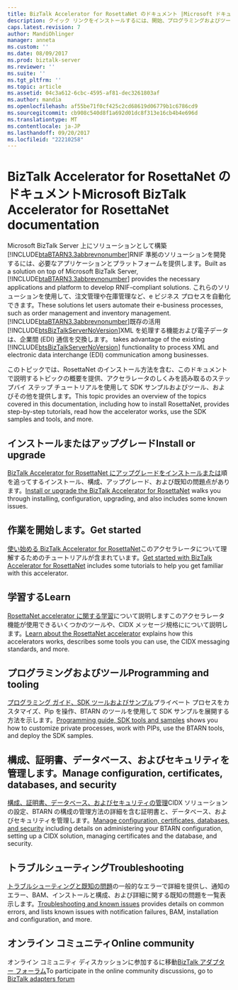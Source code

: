 ```yaml
---
title: BizTalk Accelerator for RosettaNet のドキュメント |Microsoft ドキュメント
description: クイック リンクをインストールするには、開始、プログラミングおよびツール、管理、および BizTalk Server では、RosettaNet accelerator (BTARN) のトラブルシューティングの詳細は、
caps.latest.revision: 7
author: MandiOhlinger
manager: anneta
ms.custom: ''
ms.date: 08/09/2017
ms.prod: biztalk-server
ms.reviewer: ''
ms.suite: ''
ms.tgt_pltfrm: ''
ms.topic: article
ms.assetid: 04c3a612-6cbc-4595-af81-dec3261803af
ms.author: mandia
ms.openlocfilehash: af55be71f0cf425c2cd68619d06779b1c6786cd9
ms.sourcegitcommit: cb908c540d8f1a692d01dc8f313e16cb4b4e696d
ms.translationtype: MT
ms.contentlocale: ja-JP
ms.lasthandoff: 09/20/2017
ms.locfileid: "22210258"
---
```

# <a name="microsoft-biztalk-accelerator-for-rosettanet-documentation"></a><span data-ttu-id="4db6f-103">BizTalk Accelerator for RosettaNet のドキュメント</span><span class="sxs-lookup"><span data-stu-id="4db6f-103">Microsoft BizTalk Accelerator for RosettaNet documentation</span></span>

 <span data-ttu-id="4db6f-104">Microsoft BizTalk Server 上にソリューションとして構築[!INCLUDE[btaBTARN3.3abbrevnonumber](../../includes/btabtarn3-3abbrevnonumber-md.md)]RNIF 準拠のソリューションを開発するには、必要なアプリケーションとプラットフォームを提供します。</span><span class="sxs-lookup"><span data-stu-id="4db6f-104">Built as a solution on top of Microsoft BizTalk Server, [!INCLUDE[btaBTARN3.3abbrevnonumber](../../includes/btabtarn3-3abbrevnonumber-md.md)] provides the necessary applications and platform to develop RNIF-compliant solutions.</span></span> <span data-ttu-id="4db6f-105">これらのソリューションを使用して、注文管理や在庫管理など、e ビジネス プロセスを自動化できます。</span><span class="sxs-lookup"><span data-stu-id="4db6f-105">These solutions let users automate their e-business processes, such as order management and inventory management.</span></span> [!INCLUDE[btaBTARN3.3abbrevnonumber](../../includes/btabtarn3-3abbrevnonumber-md.md)]<span data-ttu-id="4db6f-106">既存の活用[!INCLUDE[btsBizTalkServerNoVersion](../../includes/btsbiztalkservernoversion-md.md)]XML を処理する機能および電子データは、企業間 (EDI) 通信を交換します。</span><span class="sxs-lookup"><span data-stu-id="4db6f-106"> takes advantage of the existing [!INCLUDE[btsBizTalkServerNoVersion](../../includes/btsbiztalkservernoversion-md.md)] functionality to process XML and electronic data interchange (EDI) communication among businesses.</span></span>  

<span data-ttu-id="4db6f-107">このトピックでは、RosettaNet のインストール方法を含む、このドキュメントで説明するトピックの概要を提供、アクセラレータのしくみを読み取るのステップバイ ステップ チュートリアルを使用して SDK サンプルおよびツール、およびその他を提供します。</span><span class="sxs-lookup"><span data-stu-id="4db6f-107">This topic provides an overview of the topics covered in this documentation, including how to install RosettaNet, provides step-by-step tutorials, read how the accelerator works, use the SDK samples and tools, and more.</span></span>

## <a name="install-or-upgrade"></a><span data-ttu-id="4db6f-108">インストールまたはアップグレード</span><span class="sxs-lookup"><span data-stu-id="4db6f-108">Install or upgrade</span></span>
<span data-ttu-id="4db6f-109">[BizTalk Accelerator for RosettaNet にアップグレードをインストールまたは](install-configure-upgrade-uninstall-troubleshoot-rosettanet.md)順を追ってするインストール、構成、アップグレード、および既知の問題点があります。</span><span class="sxs-lookup"><span data-stu-id="4db6f-109">[Install or upgrade the BizTalk Accelerator for RosettaNet](install-configure-upgrade-uninstall-troubleshoot-rosettanet.md) walks you through installing, configuration, upgrading, and also includes some known issues.</span></span>

## <a name="get-started"></a><span data-ttu-id="4db6f-110">作業を開始します。</span><span class="sxs-lookup"><span data-stu-id="4db6f-110">Get started</span></span>
<span data-ttu-id="4db6f-111">[使い始める BizTalk Accelerator for RosettaNet](get-started-with-biztalk-accelerator-for-rosettanet.md)このアクセラレータについて理解するためのチュートリアルが含まれています。</span><span class="sxs-lookup"><span data-stu-id="4db6f-111">[Get started with BizTalk Accelerator for RosettaNet](get-started-with-biztalk-accelerator-for-rosettanet.md) includes some tutorials to help you get familiar with this accelerator.</span></span>

## <a name="learn"></a><span data-ttu-id="4db6f-112">学習する</span><span class="sxs-lookup"><span data-stu-id="4db6f-112">Learn</span></span>
<span data-ttu-id="4db6f-113">[RosettaNet accelerator に関する学習](learn-the-rosettanet-accelerator-and-the-biztalk-tools-available.md)について説明しますこのアクセラレータ機能が使用できるいくつかのツールや、CIDX メッセージ規格にについて説明します。</span><span class="sxs-lookup"><span data-stu-id="4db6f-113">[Learn about the RosettaNet accelerator](learn-the-rosettanet-accelerator-and-the-biztalk-tools-available.md) explains how this accelerators works, describes some tools you can use, the CIDX messaging standards, and more.</span></span>

## <a name="programming-and-tooling"></a><span data-ttu-id="4db6f-114">プログラミングおよびツール</span><span class="sxs-lookup"><span data-stu-id="4db6f-114">Programming and tooling</span></span>
<span data-ttu-id="4db6f-115">[プログラミング ガイド、SDK ツールおよびサンプル](programming-guide-SDK-tools-and-samples.md)プライベート プロセスをカスタマイズ、Pip を操作、BTARN のツールを使用して SDK サンプルを展開する方法を示します。</span><span class="sxs-lookup"><span data-stu-id="4db6f-115">[Programming guide, SDK tools and samples](programming-guide-SDK-tools-and-samples.md) shows you how to customize private processes, work with PIPs, use the BTARN tools, and deploy the SDK samples.</span></span> 

## <a name="manage-configuration-certificates-databases-and-security"></a><span data-ttu-id="4db6f-116">構成、証明書、データベース、およびセキュリティを管理します。</span><span class="sxs-lookup"><span data-stu-id="4db6f-116">Manage configuration, certificates, databases, and security</span></span>
<span data-ttu-id="4db6f-117">[構成、証明書、データベース、およびセキュリティの管理](manage-configuration-certificates-databases-security.md)CIDX ソリューションの設定、BTARN の構成の管理方法の詳細を含む証明書と、データベース、およびセキュリティを管理します。</span><span class="sxs-lookup"><span data-stu-id="4db6f-117">[Manage configuration, certificates, databases, and security](manage-configuration-certificates-databases-security.md) including details on administering your BTARN configuration, setting up a CIDX solution, managing certificates and the database, and security.</span></span>

## <a name="troubleshooting"></a><span data-ttu-id="4db6f-118">トラブルシューティング</span><span class="sxs-lookup"><span data-stu-id="4db6f-118">Troubleshooting</span></span>
<span data-ttu-id="4db6f-119">[トラブルシューティングと既知の問題](troubleshooting-and-known-issues-in-rosettanet.md)の一般的なエラーで詳細を提供し、通知のエラー、BAM、インストールと構成、および詳細に関する既知の問題を一覧表示します。</span><span class="sxs-lookup"><span data-stu-id="4db6f-119">[Troubleshooting and known issues](troubleshooting-and-known-issues-in-rosettanet.md) provides details on common errors, and lists known issues with notification failures, BAM, installation and configuration, and more.</span></span>

## <a name="online-community"></a><span data-ttu-id="4db6f-120">オンライン コミュニティ</span><span class="sxs-lookup"><span data-stu-id="4db6f-120">Online community</span></span>  
 <span data-ttu-id="4db6f-121">オンライン コミュニティ ディスカッションに参加するに移動[BizTalk アダプター フォーラム](https://social.msdn.microsoft.com/Forums/en-US/home?forum=biztalkr2adapters)</span><span class="sxs-lookup"><span data-stu-id="4db6f-121">To participate in the online community discussions, go to [BizTalk adapters forum](https://social.msdn.microsoft.com/Forums/en-US/home?forum=biztalkr2adapters)</span></span>